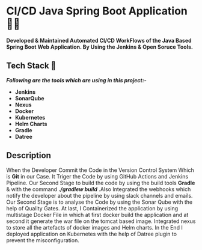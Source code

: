 # **CI/CD Java Spring Boot Application 🧑‍🚀**

**Developed & Maintained Automated CI/CD WorkFlows of the Java Based Spring Boot Web Application. By Using the Jenkins & Open Soruce Tools.** 

## **Tech Stack 🚀**
***Following are the tools which are using in this project:-***

- **Jenkins**
- **SonarQube** 
- **Nexus**
- **Docker**
- **Kubernetes**
- **Helm Charts**
- **Gradle**
- **Datree**

## **Description**
When the Developer Commit the Code in the Version Control System Which is **Git** in our Case.
It Triger the Code by using GitHub Actions and Jenkins Pipeline. Our Second Stage to build the code by using the build tools **Gradle** & with the command ***./gradlew build*** .Also Integrated the webhooks which notify the developer about the
pipeline by using slack channels and emails. Our Second Stage is to analyse the Code by using 
the Sonar Qube with the help of Quality Gates. At last, I Containerized the application by using multistage Docker File in which at first docker build the application and at second it generate the war file on the tomcat based image. Integrated nexus to store all the artefacts of docker images and Helm charts. In the End I deployed application on Kubernetes with the help of Datree plugin to prevent the misconfiguration.
